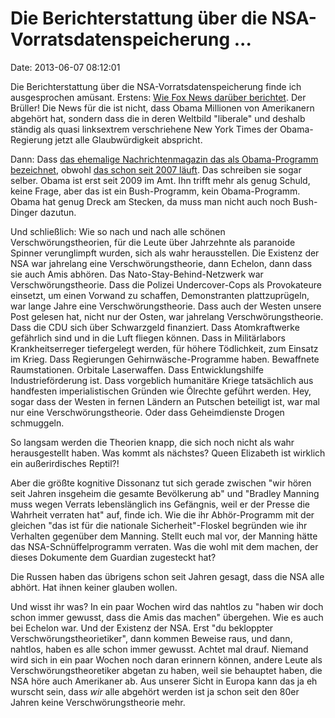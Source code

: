 Die Berichterstattung über die NSA-Vorratsdatenspeicherung \...
===============================================================

Date: 2013-06-07 08:12:01

Die Berichterstattung über die NSA-Vorratsdatenspeicherung finde ich
ausgesprochen amüsant. Erstens: [Wie Fox News darüber
berichtet](http://www.foxnews.com/politics/2013/06/06/new-york-times-editorial-board-says-administration-has-lost-all-credibility/).
Der Brüller! Die News für die ist nicht, dass Obama Millionen von
Amerikanern abgehört hat, sondern dass die in deren Weltbild
\"liberale\" und deshalb ständig als quasi linksextrem verschriehene New
York Times der Obama-Regierung jetzt alle Glaubwürdigkeit abspricht.

Dann: Dass [das ehemalige Nachrichtenmagazin das als Obama-Programm
bezeichnet](http://ml.spiegel.de/article.do?id=904285), obwohl [das
schon seit 2007 läuft](http://ml.spiegel.de/article.do?id=904285). Das
schreiben sie sogar selber. Obama ist erst seit 2009 im Amt. Ihn trifft
mehr als genug Schuld, keine Frage, aber das ist ein Bush-Programm, kein
Obama-Programm. Obama hat genug Dreck am Stecken, da muss man nicht auch
noch Bush-Dinger dazutun.

Und schließlich: Wie so nach und nach alle schönen
Verschwörungstheorien, für die Leute über Jahrzehnte als paranoide
Spinner verunglimpft wurden, sich als wahr herausstellen. Die Existenz
der NSA war jahrelang eine Verschwörungstheorie, dann Echelon, dann dass
sie auch Amis abhören. Das Nato-Stay-Behind-Netzwerk war
Verschwörungstheorie. Dass die Polizei Undercover-Cops als Provokateure
einsetzt, um einen Vorwand zu schaffen, Demonstranten plattzuprügeln,
war lange Jahre eine Verschwörungstheorie. Dass auch der Westen unsere
Post gelesen hat, nicht nur der Osten, war jahrelang
Verschwörungstheorie. Dass die CDU sich über Schwarzgeld finanziert.
Dass Atomkraftwerke gefährlich sind und in die Luft fliegen können. Dass
in Militärlabors Krankheitserreger tiefergelegt werden, für höhere
Tödlichkeit, zum Einsatz im Krieg. Dass Regierungen
Gehirnwäsche-Programme haben. Bewaffnete Raumstationen. Orbitale
Laserwaffen. Dass Entwicklungshilfe Industrieförderung ist. Dass
vorgeblich humanitäre Kriege tatsächlich aus handfesten
imperialistischen Gründen wie Ölrechte geführt werden. Hey, sogar dass
der Westen in fernen Ländern an Putschen beteiligt ist, war mal nur eine
Verschwörungstheorie. Oder dass Geheimdienste Drogen schmuggeln.

So langsam werden die Theorien knapp, die sich noch nicht als wahr
herausgestellt haben. Was kommt als nächstes? Queen Elizabeth ist
wirklich ein außerirdisches Reptil?!

Aber die größte kognitive Dissonanz tut sich gerade zwischen \"wir hören
seit Jahren insgeheim die gesamte Bevölkerung ab\" und \"Bradley Manning
muss wegen Verrats lebenslänglich ins Gefängnis, weil er der Presse die
Wahrheit verraten hat\" auf, finde ich. Wie die ihr Abhör-Programm mit
der gleichen \"das ist für die nationale Sicherheit\"-Floskel begründen
wie ihr Verhalten gegenüber dem Manning. Stellt euch mal vor, der
Manning hätte das NSA-Schnüffelprogramm verraten. Was die wohl mit dem
machen, der dieses Dokumente dem Guardian zugesteckt hat?

Die Russen haben das übrigens schon seit Jahren gesagt, dass die NSA
alle abhört. Hat ihnen keiner glauben wollen.

Und wisst ihr was? In ein paar Wochen wird das nahtlos zu \"haben wir
doch schon immer gewusst, dass die Amis das machen\" übergehen. Wie es
auch bei Echelon war. Und der Existenz der NSA. Erst \"du bekloppter
Verschwörungstheorietiker\", dann kommen Beweise raus, und dann,
nahtlos, haben es alle schon immer gewusst. Achtet mal drauf. Niemand
wird sich in ein paar Wochen noch daran erinnern können, andere Leute
als Verschwörungstheoretiker abgetan zu haben, weil sie behauptet haben,
die NSA höre auch Amerikaner ab. Aus unserer Sicht in Europa kann das ja
eh wurscht sein, dass *wir* alle abgehört werden ist ja schon seit den
80er Jahren keine Verschwörungstheorie mehr.
